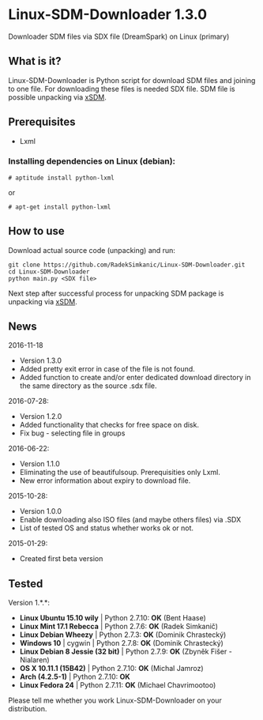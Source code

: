 # Linux-SDM-Downloader 1.3.0
Downloader SDM files via SDX file (DreamSpark) on Linux (primary)

## What is it?
Linux-SDM-Downloader is Python script for download SDM files and joining to one file. For downloading these files is needed SDX file. SDM file is possible unpacking via [xSDM](https://github.com/v3l0c1r4pt0r/xSDM).

## Prerequisites
- Lxml

### Installing dependencies on Linux (debian):
```
# aptitude install python-lxml
```
or
```
# apt-get install python-lxml
```

## How to use
Download actual source code (unpacking) and run:
```
git clone https://github.com/RadekSimkanic/Linux-SDM-Downloader.git
cd Linux-SDM-Downloader
python main.py <SDX file>
```

Next step after successful process for unpacking SDM package is unpacking via [xSDM](https://github.com/v3l0c1r4pt0r/xSDM).

## News
2016-11-18
- Version 1.3.0
- Added pretty exit error in case of the file is not found.
- Added function to create and/or enter dedicated download directory in the same directory as the source .sdx file.

2016-07-28:
- Version 1.2.0
- Added functionality that checks for free space on disk.
- Fix bug - selecting file in groups

2016-06-22:
- Version 1.1.0
- Eliminating the use of beautifulsoup. Prerequisities only Lxml.
- New error information about expiry to download file.

2015-10-28:
- Version 1.0.0
- Enable downloading also ISO files (and maybe others files) via .SDX
- List of tested OS and status whether works ok or not.

2015-01-29:
- Created first beta version

## Tested
Version 1.\*.\*:
- **Linux Ubuntu 15.10 wily** | Python 2.7.10: **OK** (Bent Haase)
- **Linux Mint 17.1 Rebecca** | Python 2.7.6: **OK** (Radek Simkanič)
- **Linux Debian Wheezy** | Python 2.7.3: **OK** (Dominik Chrastecký)
- **Windows 10** | cygwin | Python 2.7.8: **OK** (Dominik Chrastecký)
- **Linux Debian 8 Jessie (32 bit)** | Python 2.7.9: **OK** (Zbyněk Fišer - Nialaren)
- **OS X 10.11.1 (15B42)** | Python 2.7.10: **OK** (Michal Jamroz)
- **Arch (4.2.5-1)** | Python 2.7.10: **OK**
- **Linux Fedora 24** | Python 2.7.11: **OK** (Michael Chavrimootoo)

Please tell me whether you work Linux-SDM-Downloader on your distribution.

